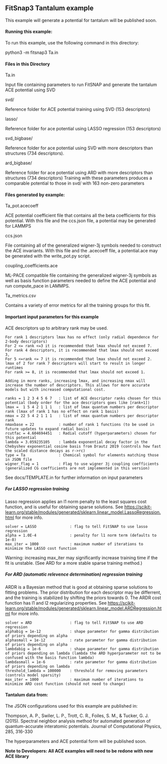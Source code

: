 ## FitSnap3 Tantalum example

This example will generate a potential for tantalum will be published soon.

#### Running this example:

To run this example, use the following command in this directory:

python3 -m fitsnap3 Ta.in

#### Files in this Directory

Ta.in 

Input file containing parameters to run FitSNAP and generate
the tantalum ACE potential using SVD

svd/

Reference folder for ACE potential training using SVD (153 descriptors)

lasso/

Reference folder for ace potential using LASSO regression (153 descriptors)

svd_bigbase/

Reference folder for ace potential using SVD with more descriptors than structures (734 descriptors).

ard_bigbase/

Reference folder for ace potential using ARD with more descriptors than structures (734 descriptors)
Training with these parameters produces a comparable potential to those in svd/ with 163 non-zero parameters

#### Files generated by example:

Ta_pot.acecoeff

ACE potential coefficient file that contains all the beta coefficients for 
this potential. With this file and the ccs.json file, a potential may be generated for LAMMPS

ccs.json 

File containing all of the generalized wigner-3j symbols needed to construct the ACE invariants. With this file and the .acecoeff file, a potential.ace may be generated with the write_pot.py script.

coupling_coefficients.ace

ML-PACE compatible file containing the generalized wigner-3j symbols as well as basis function parameters needed to define the ACE potential and run compute_pace in LAMMPS.

Ta_metrics.csv

Contains a variety of error metrics for all the training groups for this fit.


#### Important input parameters for this example
ACE descriptors up to arbitrary rank may be used. 
```
For rank 1 descriptors lmax has no effect (only radial dependence for 2-body descriptors)
For 2 <= rank <=3 it is recommended that lmax should not exceed 7.
For rank 4 descriptors, it is recommended that lmax should not exceed 3,
For 5 <=rank <= 7 it is recommended that lmax should not exceed 2. lmax of 2 for rank 7 descriptors will start to result in longer runtimes
For rank >= 8, it is recommended that lmax should not exceed 1.

Adding in more ranks, increasing lmax, and increasing nmax will increase the number of descriptors. This allows for more accurate models but with increased computational cost.

ranks = 1 2 3 4 5 6 7   : list of ACE descriptor ranks chosen for this potential (body order for the ace descriptors goes like [rank+1])
lmax =  1 5 4 2 1 1 1   : list of lmax quantum numbers per descriptor rank (lmax of rank 1 has no effect on rank 1 basis)
nmax = 22 5 4 2 1 1 1   : list of nmax quantum numbers per descriptor rank
nmaxbase = 22           : number of rank 1 functions (to be used in future updates to expand radial basis)
rcutfac = 4.604694451   : Radial cutoff (hyperparameters) chosen for this potential
lambda = 3.059235105    : lambda exponential decay factor in the Chebyshev exponential cosine basis from Drautz 2019 (controls how fast the scaled distance decays as r->rc)
type = Ta               : Chemical symbol for elements matching those in JSON file
wigner_flag = 1         : Flag to use wigner 3j coupling coefficients (generalized CG coefficients are not implemented in this version)
```

See docs/TEMPLATE.in for further information on input parameters

##### For LASSO regression training

Lasso regression applies an l1 norm penalty to the least squares cost function, and is useful for obtaining sparse solutions. 
See https://scikit-learn.org/stable/modules/generated/sklearn.linear_model.LassoRegression.html for more info.

```
solver = LASSO               : flag to tell FitSNAP to use lasso regression
alpha = 1.0E-4               : penalty for l1 norm term (defaults to 1e-8)
max_iter = 1000              : maximum number of iterations to minimize the LASSO cost function
```

Warning: increasing max_iter may significantly increase training time if the fit is unstable. (See ARD for a more stable sparse training method.)

##### For ARD (automatic relevence determination) regression training

ARDR is a Bayesian method that is good at obtaining sparse solutions to fitting problems. The prior distribution for each descriptor may be differrent, and the training is stabilized by shifting the priors towards 0. 
The ARDR cost function has l1 and l2 regularizing properties.
See https://scikit-learn.org/stable/modules/generated/sklearn.linear_model.ARDRegression.html for more info.

```
solver = ARD                 : flag to tell FitSNAP to use ARD regression
alphabig = 1e-12             : shape parameter for gamma distribution of priors depending on alpha
alphasmall = 1e-12           : rate parameter for gamma distribution of priors depending on alpha
lambdabig = 1e-6             : shape parameter for gamma distribution of priors depending on lambda (lambda the ARD hyperparameter not to be confused with the basis function lambda)
lambdasmall = 1e-6           : rate parameter for gamma distribution of priors depending on lambda 
threshold_lambda = 100000    : threshold for removing parameters (controls model sparsity)
max_iter = 1000              : maximum number of iterations to minimize ARD cost function (should not need to change)
```

#### Tantalum data from:

The JSON configurations used for this example are published in:

Thompson, A. P., Swiler, L. P., Trott, C. R., Foiles, S. M., & Tucker, G. J. (2015). 
Spectral neighbor analysis method for automated generation of quantum-accurate interatomic 
potentials. Journal of Computational Physics, 285, 316-330

The hyperparameters and ACE potential form will be published soon.

**Note to Developers: All ACE examples will need to be redone with new ACE library**

